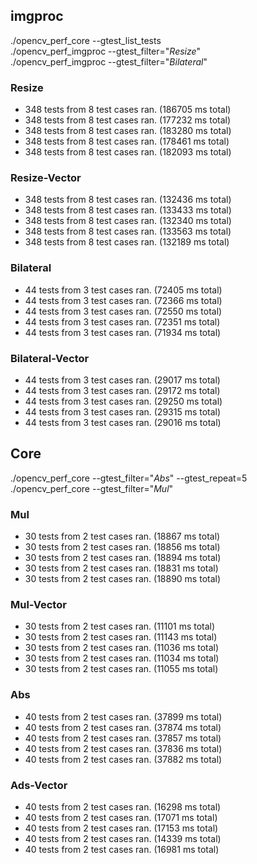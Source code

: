 ## imgproc

./opencv_perf_core --gtest_list_tests \
./opencv_perf_imgproc --gtest_filter="*Resize*" \
./opencv_perf_imgproc --gtest_filter="*Bilateral*"

### Resize

- 348 tests from 8 test cases ran. (186705 ms total)
- 348 tests from 8 test cases ran. (177232 ms total)
- 348 tests from 8 test cases ran. (183280 ms total)
- 348 tests from 8 test cases ran. (178461 ms total)
- 348 tests from 8 test cases ran. (182093 ms total)

### Resize-Vector

- 348 tests from 8 test cases ran. (132436 ms total)
- 348 tests from 8 test cases ran. (133433 ms total)
- 348 tests from 8 test cases ran. (132340 ms total)
- 348 tests from 8 test cases ran. (133563 ms total)
- 348 tests from 8 test cases ran. (132189 ms total)

### Bilateral

- 44 tests from 3 test cases ran. (72405 ms total)
- 44 tests from 3 test cases ran. (72366 ms total)
- 44 tests from 3 test cases ran. (72550 ms total)
- 44 tests from 3 test cases ran. (72351 ms total)
- 44 tests from 3 test cases ran. (71934 ms total)

### Bilateral-Vector

- 44 tests from 3 test cases ran. (29017 ms total)
- 44 tests from 3 test cases ran. (29172 ms total)
- 44 tests from 3 test cases ran. (29250 ms total)
- 44 tests from 3 test cases ran. (29315 ms total)
- 44 tests from 3 test cases ran. (29016 ms total)

## Core

./opencv_perf_core --gtest_filter="*Abs*" --gtest_repeat=5 \
./opencv_perf_core --gtest_filter="*Mul*"

### Mul

- 30 tests from 2 test cases ran. (18867 ms total)
- 30 tests from 2 test cases ran. (18856 ms total)
- 30 tests from 2 test cases ran. (18894 ms total)
- 30 tests from 2 test cases ran. (18831 ms total)
- 30 tests from 2 test cases ran. (18890 ms total)

### Mul-Vector

- 30 tests from 2 test cases ran. (11101 ms total)
- 30 tests from 2 test cases ran. (11143 ms total)
- 30 tests from 2 test cases ran. (11036 ms total)
- 30 tests from 2 test cases ran. (11034 ms total)
- 30 tests from 2 test cases ran. (11055 ms total)

### Abs

- 40 tests from 2 test cases ran. (37899 ms total)
- 40 tests from 2 test cases ran. (37874 ms total)
- 40 tests from 2 test cases ran. (37857 ms total)
- 40 tests from 2 test cases ran. (37836 ms total)
- 40 tests from 2 test cases ran. (37882 ms total)

### Ads-Vector

- 40 tests from 2 test cases ran. (16298 ms total)
- 40 tests from 2 test cases ran. (17071 ms total)
- 40 tests from 2 test cases ran. (17153 ms total)
- 40 tests from 2 test cases ran. (14339 ms total)
- 40 tests from 2 test cases ran. (16981 ms total)
